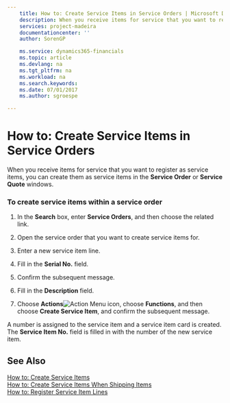 ```yaml
---
    title: How to: Create Service Items in Service Orders | Microsoft Docs
    description: When you receive items for service that you want to register as service items, you can create them as service items in the **Service Order** or **Service Quote** windows.
    services: project-madeira
    documentationcenter: ''
    author: SorenGP

    ms.service: dynamics365-financials
    ms.topic: article
    ms.devlang: na
    ms.tgt_pltfrm: na
    ms.workload: na
    ms.search.keywords:
    ms.date: 07/01/2017
    ms.author: sgroespe

---
```

# How to: Create Service Items in Service Orders
When you receive items for service that you want to register as service items, you can create them as service items in the **Service Order** or **Service Quote** windows.  
  
### To create service items within a service order  
  
1.  In the **Search** box, enter **Service Orders**, and then choose the related link.  
  
2.  Open the service order that you want to create service items for.  
  
3.  Enter a new service item line.  
  
4.  Fill in the **Serial No.** field.  
  
5.  Confirm the subsequent message.  
  
6.  Fill in the **Description** field.  
  
7.  Choose **Actions**![Action Menu icon](../media/actionmenuicon.png "actionMenuIcon"), choose **Functions**, and then choose **Create Service Item**, and confirm the subsequent message.  
  
 A number is assigned to the service item and a service item card is created. The **Service Item No.** field is filled in with the number of the new service item.  
  
## See Also  
 [How to: Create Service Items](../how-to-create-service-items.md)   
 [How to: Create Service Items When Shipping Items](../how-to-create-service-items-when-shipping-items.md)   
 [How to: Register Service Item Lines](../how-to-register-service-item-lines.md)